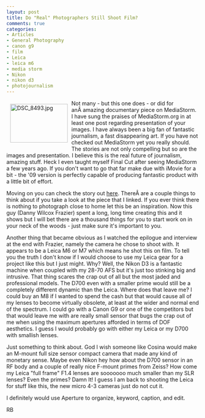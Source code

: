 ```yaml
---
layout: post
title: Do "Real" Photographers Still Shoot Film?
comments: true
categories:
- Articles
- General Photography
- canon g9
- film
- Leica
- leica m6
- media storm
- Nikon
- nikon d3
- photojournalism
---
```

<a rel="lightbox" href="/wp-content/uploads/2009/07/DSC_8493.jpg"><img title="DSC_8493.jpg" src="/wp-content/uploads/2009/07/.thumbs/.DSC_8493.jpg" border="0" alt="DSC_8493.jpg" hspace="10" vspace="10" width="150" height="101" align="left" /></a>Not many - but this one does - or did for anÂ amazing documentary piece on MediaStorm. I have sung the praises of MediaStorm.org in at least one post regarding presentation of your images. I have always been a big fan of fantastic journalism, a fast disappearing art. If you have not checked out MediaStorm yet you really should. The stories are not only compelling but so are the images and presentation. I believe this is the real future of journalism, amazing stuff. Heck I even taught myself Final Cut after seeing MediaStorm a few years ago. If you don't want to go that far make due with iMovie for a bit - the '09 version is perfectly capable of producing fantastic product with a little bit of effort.

Moving on you can check the story out <a href="http://mediastorm.org/0025.htm">here</a>. ThereÂ are a couple things to think about if you take a look at the piece that I linked. If you ever think there is nothing to photograph close to home let this be an inspiration. Now this guy (Danny Wilcox Frazier) spent a long, long time creating this and it shows but I will bet there are a thousand things for you to start work on in your neck of the woods - just make sure it's important to you.

Another thing that became obvious as I watched the epilogue and interview at the end with Frazier, namely the camera he chose to shoot with. It appears to be a Leica M6 or M7 which means he shot this on film. To tell you the truth I don't know if I would choose to use my Leica gear for a project like this but I just might. Why? Well, the Nikon D3 is a fantastic machine when coupled with my 28-70 AFS but it's just too stinking big and intrusive. That thing scares the crap out of all but the most jaded and professional models. The D700 even with a smaller prime would still be a completely different dynamic than the Leica. Where does that leave me? I could buy an M8 if I wanted to spend the cash but that would cause all of my lenses to become virtually obsolete, at least at the wider and normal end of the spectrum. I could go with a Canon G9 or one of the competitors but that would leave me with are really small sensor that bugs the crap out of me when using the maximum apertures afforded in terms of DOF aesthetics. I guess I would probably go with either my Leica or my D700 with smallish lenses.

Just something to think about. God I wish someone like Cosina would make an M-mount full size sensor compact camera that made any kind of monetary sense. Maybe even Nikon hey how about the D700 sensor in an RF body and a couple of really nice F-mount primes from Zeiss? How come my Leica "full frame" F1.4 lenses are sooooooo much smaller than my SLR lenses? Even the primes? Damn It! I guess I am back to shooting the Leica for stuff like this, the new micro 4-3 cameras just do not cut it.

I definitely would use Aperture to organize, keyword, caption, and edit.

RB